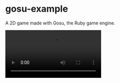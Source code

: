 # gosu-example

A 2D game made with Gosu, the Ruby game engine.

![](https://i.imgur.com/RwZSJAH.mp4)
